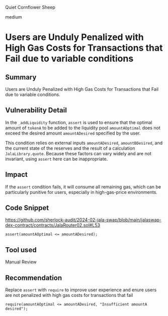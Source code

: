 Quiet Cornflower Sheep

medium

# Users are Unduly Penalized with High Gas Costs for Transactions that Fail due to variable conditions

## Summary
Users are Unduly Penalized with High Gas Costs for Transactions that Fail due to variable conditions.

## Vulnerability Detail
In the `_addLiquidity` function, `assert` is used to ensure that the optimal amount of `tokenA` to be added to the liquidity pool `amountAOptimal` does not exceed the desired amount `amountADesired` specified by the user.

This condition relies on external inputs `amountADesired`, `amountBDesired`, and the current state of the reserves and the result of a calculation `JalaLibrary.quote`. Because these factors can vary widely and are not invariant, using `assert` here can be inappropriate.

## Impact
If the `assert` condition fails, it will consume all remaining gas, which can be particularly punitive for users, especially in high-gas-price environments.

## Code Snippet
https://github.com/sherlock-audit/2024-02-jala-swap/blob/main/jalaswap-dex-contract/contracts/JalaRouter02.sol#L53

```solidity
assert(amountAOptimal <= amountADesired);
```

## Tool used

Manual Review

## Recommendation
Replace `assert` with `require` to improve user experience and enure users are not penalized with high gas costs for transactions that fail

```solidity
require(amountAOptimal <= amountADesired, "Insufficient amountA desired");
```
